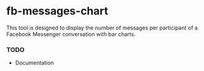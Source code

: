 # fb-messages-chart

This tool is designed to display the number of messages per participant of a Facebook Messenger conversation with bar charts.

### TODO
* Documentation
